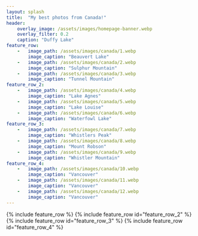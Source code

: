 ```yaml
---
layout: splash
title:  "My best photos from Canada!"
header:
    overlay_image: /assets/images/homepage-banner.webp
    overlay_filter: 0.2
    caption: "Duffy Lake"
feature_row:
    -   image_path: /assets/images/canada/1.webp
        image_caption: "Beauvert Lake"
    -   image_path: /assets/images/canada/2.webp
        image_caption: "Sulphur Mountain"
    -   image_path: /assets/images/canada/3.webp
        image_caption: "Tunnel Mountain"
feature_row_2:
    -   image_path: /assets/images/canada/4.webp
        image_caption: "Lake Agnes"
    -   image_path: /assets/images/canada/5.webp
        image_caption: "Lake Louise"
    -   image_path: /assets/images/canada/6.webp
        image_caption: "Waterfowl Lake"
feature_row_3:
    -   image_path: /assets/images/canada/7.webp
        image_caption: "Whistlers Peak"
    -   image_path: /assets/images/canada/8.webp
        image_caption: "Mount Robson"
    -   image_path: /assets/images/canada/9.webp
        image_caption: "Whistler Mountain"
feature_row_4:
    -   image_path: /assets/images/canada/10.webp
        image_caption: "Vancouver"
    -   image_path: /assets/images/canada/11.webp
        image_caption: "Vancouver"
    -   image_path: /assets/images/canada/12.webp
        image_caption: "Vancouver"
---
```

{% include feature_row %}
{% include feature_row id="feature_row_2" %}
{% include feature_row id="feature_row_3" %}
{% include feature_row id="feature_row_4" %}